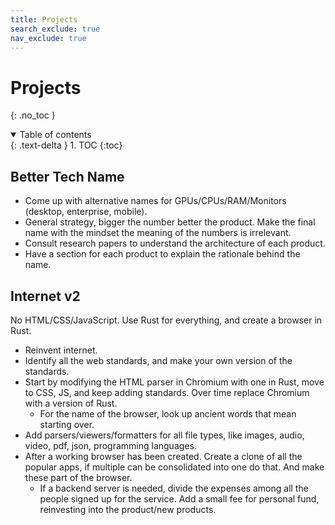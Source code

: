 ```yaml
---
title: Projects
search_exclude: true
nav_exclude: true
---
```


<!-- prettier-ignore-start -->
# Projects
{: .no_toc }

<details open markdown="block">
  <summary>
    Table of contents
  </summary>
  {: .text-delta }
1. TOC
{:toc}
</details>

<!-- prettier-ignore-end -->

## Better Tech Name

-   Come up with alternative names for GPUs/CPUs/RAM/Monitors (desktop, enterprise, mobile).
-   General strategy, bigger the number better the product. Make the final name with the mindset the meaning of the numbers is irrelevant.
-   Consult research papers to understand the architecture of each product.
-   Have a section for each product to explain the rationale behind the name.

## Internet v2

No HTML/CSS/JavaScript. Use Rust for everything, and create a browser in Rust.

-   Reinvent internet.
-   Identify all the web standards, and make your own version of the standards.
-   Start by modifying the HTML parser in Chromium with one in Rust, move to CSS, JS, and keep adding standards. Over time replace Chromium with a version of Rust.
    -   For the name of the browser, look up ancient words that mean starting over.
-   Add parsers/viewers/formatters for all file types, like images, audio, video, pdf, json, programming languages.
-   After a working browser has been created. Create a clone of all the popular apps, if multiple can be consolidated into one do that. And make these part of the browser.
    -   If a backend server is needed, divide the expenses among all the people signed up for the service. Add a small fee for personal fund, reinvesting into the product/new products.
